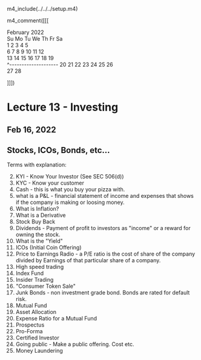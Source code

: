 m4_include(../../../setup.m4)

m4_comment([[[

   February 2022      
Su Mo Tu We Th Fr Sa  
       1  2  3  4  5  
 6  7  8  9 10 11 12  
13 14 15 16 17 18 19  
          ^--------------------
20 21 22 23 24 25 26  
27 28                 
                      
]]])

# Lecture 13 - Investing

## Feb 16, 2022

## Stocks, ICOs, Bonds, etc...

Terms with explanation:

2. KYI - Know Your Investor (See SEC 506(d)) 
2. KYC - Know your customer
1. Cash - this is what you buy your pizza with.
2. what is a P&L - financial statement of income and expenses that shows if the company is making or loosing money.
2. What is Inflation?
2. What is a Derivative
2. Stock Buy Back
2. Dividends - Payment of profit to investors as "income" or a reward for owning the stock.
2. What is the "Yield"
2. ICOs (Initial Coin Offering)
2. Price to Earnings Radio - a P/E ratio is the cost of share of the company divided by Earnings of that particular share of a company.
2. High speed trading
2. Index Fund
2. Insider Trading
2. "Consumer Token Sale"
2. Junk Bonds - non investment grade bond.  Bonds are rated for default risk.
2. Mutual Fund
2. Asset Allocation
2. Expense Ratio for a Mutual Fund
2. Prospectus
2. Pro-Forma
2. Certified Investor
2. Going public - Make a public offering.  Cost etc.
2. Money Laundering


